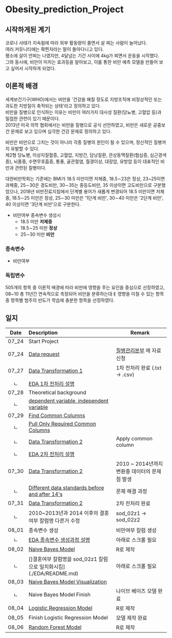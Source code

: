 # Obesity_prediction_Project

## 시작하게된 계기
코로나 사태가 지속됨에 따라 외부 활동량이 줄면서 살 찌는 사람이 늘어났다.<br>
여러 커뮤니티에는 확찐자라는 말이 돌아다니고 있다.<br>
평소에 살이 안찌는 나였지만, 4달넘는 기간 사이에 4kg가 찌면서 운동을 시작했다.<br>
그와 동시에, 비만이 미치는 효과등을 알아보고, 이를 통한 비만 예측 모델을 만들어 보고 싶어서 시작하게 되었다.

## 이론적 배경
세계보건기구(WHO)에서는 비만을 '건강을 해칠 정도로 지방조직에 비정상적인 또는 과도한 지방질이 축적되는 상태'라고 정의하고 있다. <br>
비만을 질병으로 인식하는 이유는 비만이 여러가지 대사성 질환(당뇨병, 고혈압 등)과 밀접한 관련이 있기 때문이다.<br>
2013년 미국 의학 협회에서는 비만을 질병으로 공식 선언하였고, 비만은 새로운 공중보건 문제로 보고 있으며 심각한 건강 문제로 정의하고 있다.<br>


비만은 비만으로 그치는 것이 아니라 각종 질병의 원인이 될 수 있으며, 정신적인 질병까지 유발할 수 있다.<br>
제2형 당뇨병, 이상지질혈증, 고혈압, 지방간, 담낭질환, 관상동맥질환(협심증, 심근경색증), 뇌졸중, 수면무호흡증, 통풍, 골관절염, 월경이상, 대장암, 유방암 등이 대표적인 비만과 관련된 질병이다.

대한비만학회는 기존에는 BMI가 18.5 미만이면 저체중, 18.5∼23은 정상, 23~25이면 과체중, 25∼30은 경도비만, 30∼35는 중등도비만, 35 이상이면 고도비만으로 구분했었으나, 2018년 비만진료지침에서 단계별 용어가 새롭게 변경되어 18.5 미만이면 저체중, 18.5∼25 미만은 정상, 25∼30 미만은 '1단계 비만', 30∼40 미만은 '2단계 비만', 40 이상이면 '3단계 비만'으로 구분한다.
- 비만여부 종속변수 생성시
  - 18.5 미만 **저체중**
  - 18.5∼25 미만 **정상**
  - 25∼30 미만 **비만**

### 종속변수
- 비만여부
### 독립변수
505개의 항목 중 이론적 배경에 따라 비만에 영향을 주는 요인을 중심으로 선정하였고, 08~10 총 11년간 연속적으로 측정되어 비만을 분류하는대ㅔ 영향을 미칠 수 있는 항목 중 항목별 범주의 빈도가 학습에 충분한 항목을 선정하였다.

## 일지
|Date|Description|Remark|
|:---:|:---|---|
|07_24|Start Project||
|07_24|[Data request](./Progress_img/README.md)|[질병관리본부](https://chs.cdc.go.kr/chs/rdr/rdrInfoProcessMain.do) 에 자료신청|
|07_27|[Data Transformation 1](./EDA/1차_전처리)|1차 전처리 완료 (.txt -> .csv)|
|ㄴ|[EDA 1차 전처리 설명](./EDA)||
|07_28|Theoretical background||
|ㄴ|[dependent variable, independent variable](./EDA/README.md)||
|07_29|[Find Common Columns](./data/원시자료_이용지침서)||
|ㄴ|[Pull Only Required Common Columns](./data/README.md)||
|ㄴ|[Data Transformation 2](./EDA/2차_전처리)|Apply common column |
|ㄴ|[EDA 2차 전처리 설명](./EDA)||
|07_30|[Data Transformation 2](./EDA/2차_전처리)|2010 ~ 2014년까지 변환중 데이터의 문제점 발생|
|ㄴ|[Different data standards before and after 14's](https://github.com/cpprhtn/Obesity_prediction_Project/tree/master/data/Different_data%20_standards)|문제 해결 과정|
|07_31|[Data Transformation 2](./EDA/2차_전처리)|2차 전처리 완료|
|ㄴ|2010~2013년과 2014 이후의 결혼여부 칼럼명 다른거 수정|sod_02z1 -> sod_02z2|
|08_01|종속변수 생성|비만여부 칼럼 생성|
|ㄴ|[EDA 종속변수 생성과정 설명](./EDA)|아래로 스크롤 필요|
|08_02|[Naive Bayes Model](./Predict_Model)|R로 제작|
|ㄴ|[]결혼여부 칼럼명을 sod_02z1 칼럼으로 일치화시킴](./EDA/README.md)|아래로 스크롤 필요|
|08_03|[Naive Bayes Model Visualization](./Predict_Model)||
|ㄴ|Naive Bayes Model Finish|나이브 베이즈 모델 완료|
|08_04|[Logistic Regression Model](./Predict_Model)|R로 제작|
|08_05|Finish Logistic Regression Model|모델 제작 완료|
|08_06|[Random Forest Model](./Predict_Model)|R로 제작|
